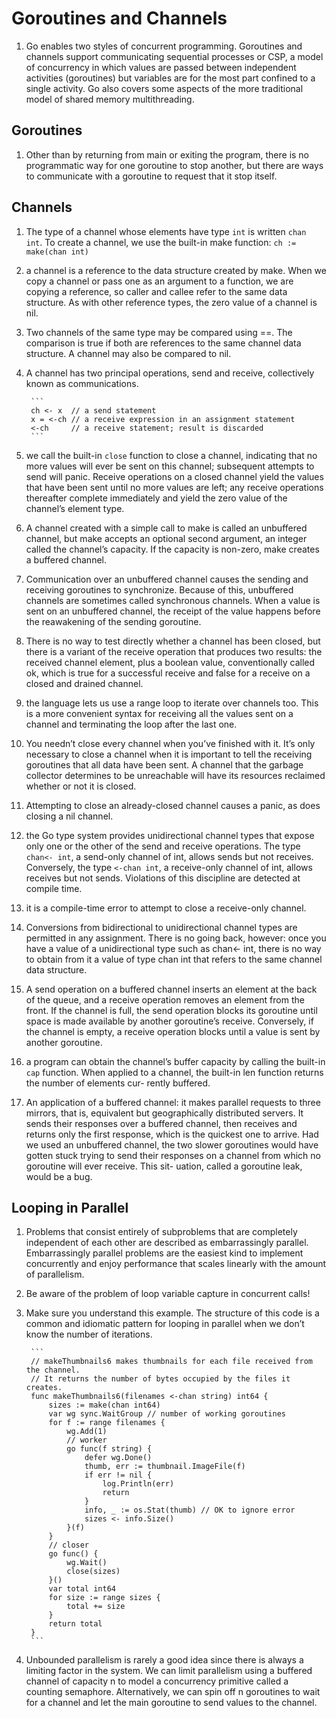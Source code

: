 # Goroutines and Channels
1. Go enables two styles of concurrent programming. Goroutines and channels support communicating sequential processes or CSP, a model of concurrency in which values are passed between independent activities (goroutines) but variables are for the most part confined to a single activity. Go also covers some aspects of the more traditional model of shared memory multithreading.

## Goroutines
1. Other than by returning from main or exiting the program, there is no programmatic way for one goroutine to stop another, but there are ways to communicate with a goroutine to request that it stop itself.

## Channels
1. The type of a channel whose elements have type `int` is written `chan int`. To create a channel, we use the built-in make function: `ch := make(chan int)`
2. a channel is a reference to the data structure created by make. When we copy a channel or pass one as an argument to a function, we are copying a reference, so caller and callee refer to the same data structure. As with other reference types, the zero value of a channel is nil.
3. Two channels of the same type may be compared using ==. The comparison is true if both are references to the same channel data structure. A channel may also be compared to nil.
4. A channel has two principal operations, send and receive, collectively known as communications. 

        ```
        ch <- x  // a send statement
        x = <-ch // a receive expression in an assignment statement
        <-ch     // a receive statement; result is discarded    
        ```

5. we call the built-in `close` function to close a channel, indicating that no more values will ever be sent on this channel; subsequent attempts to send will panic. Receive operations on a closed channel yield the values that have been sent until no more values are left; any receive operations thereafter complete immediately and yield the zero value of the channel’s element type.
6. A channel created with a simple call to make is called an unbuffered channel, but make accepts an optional second argument, an integer called the channel’s capacity. If the capacity is non-zero, make creates a buffered channel.
7. Communication over an unbuffered channel causes the sending and receiving goroutines to synchronize. Because of this, unbuffered channels are sometimes called synchronous channels. When a value is sent on an unbuffered channel, the receipt of the value happens before the reawakening of the sending goroutine.
8. There is no way to test directly whether a channel has been closed, but there is a variant of the receive operation that produces two results: the received channel element, plus a boolean value, conventionally called ok, which is true for a successful receive and false for a receive on a closed and drained channel.
9. the language lets us use a range loop to iterate over channels too. This is a more convenient syntax for receiving all the values sent on a channel and terminating the loop after the last one.
10. You needn’t close every channel when you’ve finished with it. It’s only necessary to close a channel when it is important to tell the receiving goroutines that all data have been sent. A channel that the garbage collector determines to be unreachable will have its resources reclaimed whether or not it is closed.
11. Attempting to close an already-closed channel causes a panic, as does closing a nil channel.
12. the Go type system provides unidirectional channel types that expose only one or the other of the send and receive operations. The type `chan<- int`, a send-only channel of int, allows sends but not receives. Conversely, the type `<-chan int`, a receive-only channel of int, allows receives but not sends. Violations of this discipline are detected at compile time.
13. it is a compile-time error to attempt to close a receive-only channel.
14. Conversions from bidirectional to unidirectional channel types are permitted in any assignment. There is no going back, however: once you have a value of a unidirectional type such as chan<- int, there is no way to obtain from it a value of type chan int that refers to the same channel data structure.
15. A send operation on a buffered channel inserts an element at the back of the queue, and a receive operation removes an element from the front. If the channel is full, the send operation blocks its goroutine until space is made available by another goroutine’s receive. Conversely, if the channel is empty, a receive operation blocks until a value is sent by another goroutine.
16. a program can obtain the channel’s buffer capacity by calling the built-in `cap` function. When applied to a channel, the built-in len function returns the number of elements cur- rently buffered. 
17. An application of a buffered channel: it makes parallel requests to three mirrors, that is, equivalent but geographically distributed servers. It sends their responses over a buffered channel, then receives and returns only the first response, which is the quickest one to arrive. Had we used an unbuffered channel, the two slower goroutines would have gotten stuck trying to send their responses on a channel from which no goroutine will ever receive. This sit- uation, called a goroutine leak, would be a bug. 

## Looping in Parallel
1. Problems that consist entirely of subproblems that are completely independent of each other are described as embarrassingly parallel. Embarrassingly parallel problems are the easiest kind to implement concurrently and enjoy performance that scales linearly with the amount of parallelism.
2. Be aware of the problem of loop variable capture in concurrent calls!
3. Make sure you understand this example. The structure of this code is a common and idiomatic pattern for looping in parallel when we don’t know the number of iterations.

        ```
        // makeThumbnails6 makes thumbnails for each file received from the channel.
        // It returns the number of bytes occupied by the files it creates.
        func makeThumbnails6(filenames <-chan string) int64 {
            sizes := make(chan int64)
            var wg sync.WaitGroup // number of working goroutines
            for f := range filenames {
                wg.Add(1)
                // worker
                go func(f string) {
                    defer wg.Done()
                    thumb, err := thumbnail.ImageFile(f)
                    if err != nil {
                        log.Println(err)
                        return
                    }
                    info, _ := os.Stat(thumb) // OK to ignore error
                    sizes <- info.Size()
                }(f)
            }
            // closer
            go func() {
                wg.Wait()
                close(sizes)
            }()
            var total int64
            for size := range sizes {
                total += size
            }
            return total
        }
        ```

4. Unbounded parallelism is rarely a good idea since there is always a limiting factor in the system. We can limit parallelism using a buffered channel of capacity n to model a concurrency primitive called a counting semaphore. Alternatively, we can spin off n goroutines to wait for a channel and let the main goroutine to send values to the channel.